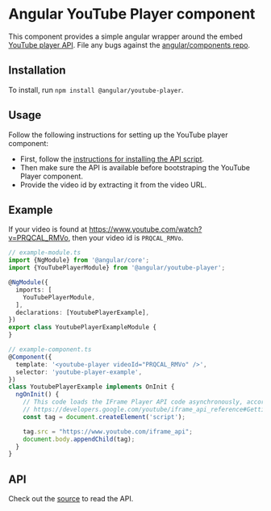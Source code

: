 # Angular YouTube Player component

This component provides a simple angular wrapper around the embed [YouTube player API](https://developers.google.com/youtube/iframe_api_reference). File any bugs against the [angular/components repo](https://github.com/angular/components/issues).

## Installation

To install, run `npm install @angular/youtube-player`.

## Usage

Follow the following instructions for setting up the YouTube player component:

- First, follow the [instructions for installing the API script](https://developers.google.com/youtube/iframe_api_reference#Getting_Started).
- Then make sure the API is available before bootstraping the YouTube Player component.
- Provide the video id by extracting it from the video URL.

## Example

If your video is found at https://www.youtube.com/watch?v=PRQCAL_RMVo, then your video id is `PRQCAL_RMVo`.

```typescript
// example-module.ts
import {NgModule} from '@angular/core';
import {YouTubePlayerModule} from '@angular/youtube-player';

@NgModule({
  imports: [
    YouTubePlayerModule,
  ],
  declarations: [YoutubePlayerExample],
})
export class YoutubePlayerExampleModule {
}

// example-component.ts
@Component({
  template: '<youtube-player videoId="PRQCAL_RMVo" />',
  selector: 'youtube-player-example',
})
class YoutubePlayerExample implements OnInit {
  ngOnInit() {
    // This code loads the IFrame Player API code asynchronously, according to the instructions at
    // https://developers.google.com/youtube/iframe_api_reference#Getting_Started
    const tag = document.createElement('script');

    tag.src = "https://www.youtube.com/iframe_api";
    document.body.appendChild(tag);
  }
}

```

## API

Check out the [source](./youtube-player.ts) to read the API.
